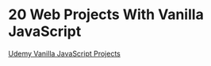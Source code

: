 # 20 Web Projects With Vanilla JavaScript

[Udemy Vanilla JavaScript Projects](https://www.udemy.com/course/web-projects-with-vanilla-javascript/)
